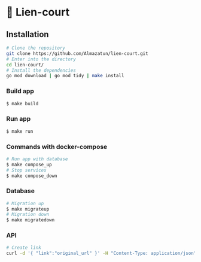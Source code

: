 # 🦊 Lien-court

## Installation
```bash
# Clone the repository
git clone https://github.com/Almazatun/lien-court.git
# Enter into the directory
cd lien-court/
# Install the dependencies
go mod download | go mod tidy | make install
```

### Build app
```bash
$ make build
```
### Run app
```bash
$ make run
```
### Commands with docker-compose
```bash
# Run app with database
$ make compose_up
# Stop services
$ make compose_down
```

### Database
```bash
# Migration up
$ make migrateup
# Migration down
$ make migratedown
```
### API
```bash
# Create link
curl -d '{ "link":"original_url" }' -H "Content-Type: application/json" -H "Authorization: Bearer ${TOKEN}" -X POST http://localhost:${PORT}/api/v1/links
```
